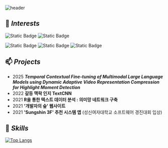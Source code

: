![header](https://capsule-render.vercel.app/api?type=waving&color=timeGradient&text=Semi_Kwon's%20GitHub%&animation=twinkling&fontSize=35&fontAlignY=50&fontAlign=76&height=250)


## 🌱 *Interests*
![Static Badge](https://img.shields.io/badge/AI-%23FF0000)
![Static Badge](https://img.shields.io/badge/Deep_Learning-%23FFA500)

![Static Badge](https://img.shields.io/badge/NLP-%23006400)
![Static Badge](https://img.shields.io/badge/Computer_Vison-%230000FF)
![Static Badge](https://img.shields.io/badge/Multi_Modal-%234B0082)

## 📫 *Projects*
* 2025 _**Temporal Contextual Fine-tuning of Multimodal Large Language Models using Dynamic Adaptive Video Representation Compression for Highlight Moment Detection**_
* 2022 **갈등 맥락 인지 TextCNN**
* 2021 **R을 통한 텍스트 데이터 분석 : 의미망 네트워크 구축**
* 2021 **'개발자의 숲' 웹사이트**
* 2021 **'Sungshin 3F' 추천 시스템 앱** (성신여자대학교 소프트웨어 경진대회 입상)

## 💬 *Skills*
[![Top Langs](https://github-readme-stats.vercel.app/api/top-langs/?username=SemiKwon&layout=compact&langs_count=6&hide_progress=false&cache_seconds=3600)](https://github.com/anuraghazra/github-readme-stats)



<!--
**SemiKwon/SemiKwon** is a ✨ _special_ ✨ repository because its `README.md` (this file) appears on your GitHub profile.

Here are some ideas to get you started:

- 🔭 I’m currently working on ...
- 🌱 I’m currently learning ...
- 👯 I’m looking to collaborate on ...
- 🤔 I’m looking for help with ...
- 💬 Ask me about ...
- 📫 How to reach me: ...
- 😄 Pronouns: ...
- ⚡ Fun fact: ...
-->
